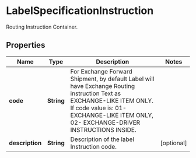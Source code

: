 

# LabelSpecificationInstruction

Routing Instruction Container.

## Properties

| Name | Type | Description | Notes |
|------------ | ------------- | ------------- | -------------|
|**code** | **String** | For Exchange Forward Shipment, by default Label will have Exchange Routing instruction Text as EXCHANGE-LIKE ITEM ONLY. If code value is: 01- EXCHANGE-LIKE ITEM ONLY, 02- EXCHANGE-DRIVER INSTRUCTIONS INSIDE. |  |
|**description** | **String** | Description of the label Instruction code. |  [optional] |



